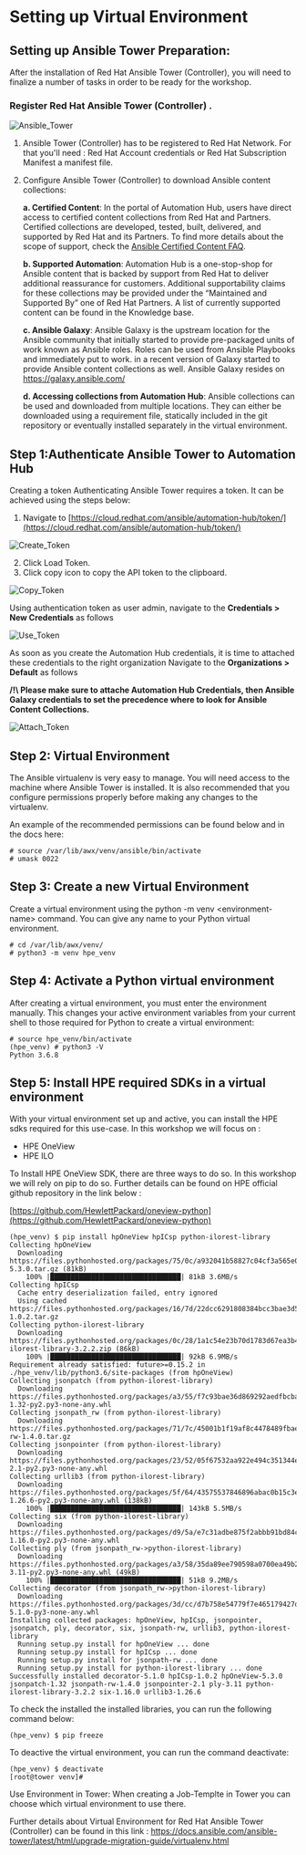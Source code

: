 # Setting up Virtual Environment


## Setting up Ansible Tower Preparation:

After the installation of Red Hat Ansible Tower (Controller), you will need to finalize a number of tasks in order to be ready for the workshop.

### Register Red Hat Ansible Tower (Controller) .

![Ansible_Tower](/images/ansible-workshop-illustration-01.png)


1. Ansible Tower (Controller) has to be registered to Red Hat Network. For that you'll need : Red Hat Account credentials or Red Hat Subscription Manifest a manifest file.
2. Configure Ansible Tower (Controller) to download Ansible content collections:


   **a. Certified Content**: In the portal of Automation Hub, users have direct access to certified content collections from Red Hat and Partners. Certified collections are developed, tested, built, delivered, and supported by Red Hat and its Partners. To find more details about the scope of support, check the [Ansible Certified Content FAQ](https://access.redhat.com/articles/4916901).

   **b. Supported Automation**: Automation Hub is a one-stop-shop for Ansible content that is backed by support from Red Hat to deliver additional reassurance for customers. Additional supportability claims for these collections may be provided under the “Maintained and Supported By” one of Red Hat Partners. A list of currently supported content can be found in the Knowledge base.
   
   **c. Ansible Galaxy**: Ansible Galaxy is the upstream location for the Ansible community that initially started to provide pre-packaged units of work known as Ansible roles. Roles can be used from Ansible Playbooks and immediately put to work. in a recent version of Galaxy started to provide Ansible content collections as well.
Ansible Galaxy resides on https://galaxy.ansible.com/

   **d. Accessing collections from Automation Hub**: Ansible collections can be used and downloaded from multiple locations. They can either be downloaded using a requirement file, statically included in the git repository or eventually installed separately in the virtual environment.

## Step 1:Authenticate Ansible Tower to Automation Hub
Creating a token
Authenticating Ansible Tower requires a token. It can be achieved using the steps below:

 1) Navigate to [https://cloud.redhat.com/ansible/automation-hub/token/](https://cloud.redhat.com/ansible/automation-hub/token/)
 
![Create_Token](/images/create-token.png)
          
 2) Click Load Token.
 3) Click copy icon to copy the API token to the clipboard.


![Copy_Token](/images/copy-token.png)


Using authentication token as user admin, navigate to the **Credentials > New Credentials** as follows <br>

![Use_Token](/images/save-token.png)


As soon as you create the Automation Hub credentials, it is time to attached these credentials to the right organization
Navigate to the **Organizations > Default** as follows <br>

**/!\ Please make sure to attache Automation Hub Credentials, then Ansible Galaxy credentials to set the precedence where to look for Ansible Content Collections.**


![Attach_Token](/images/attach-token.png)

## Step 2: Virtual Environment

The Ansible virtualenv is very easy to manage. You will need access to the machine where Ansible Tower is installed. It is also recommended that you configure permissions properly before making any changes to the virtualenv.

An example of the recommended permissions can be found below and in the docs here:

```
# source /var/lib/awx/venv/ansible/bin/activate
# umask 0022
```
 ## Step 3: Create a new Virtual Environment

Create a virtual environment using the python -m venv &lt;environment-name> command. You can give any name to your Python virtual environment.

```
# cd /var/lib/awx/venv/
# python3 -m venv hpe_venv
```

## Step 4: Activate a Python virtual environment

After creating a virtual environment, you must enter the environment manually. This changes your active environment variables from your current shell to those required for Python to create a virtual environment:

```
# source hpe_venv/bin/activate
(hpe_venv) # python3 -V
Python 3.6.8
```


## Step 5: Install HPE required SDKs in a virtual environment

With your virtual environment set up and active, you can install the HPE sdks required for this use-case. In this workshop we will focus on :
  - HPE OneView
  - HPE ILO

To Install HPE OneView SDK, there are three ways to do so. In this workshop we will rely on pip to do so. Further details can be found on HPE official github repository in the link below :

[https://github.com/HewlettPackard/oneview-python](https://github.com/HewlettPackard/oneview-python)


```
(hpe_venv) $ pip install hpOneView hpICsp python-ilorest-library
Collecting hpOneView
  Downloading https://files.pythonhosted.org/packages/75/0c/a932041b58827c04cf3a565e0ace692e75f731d368e532ec4d484c870030/hpOneView-5.3.0.tar.gz (81kB)
    100% |████████████████████████████████| 81kB 3.6MB/s 
Collecting hpICsp
  Cache entry deserialization failed, entry ignored
  Using cached https://files.pythonhosted.org/packages/16/7d/22dcc6291808384bcc3bae3d50100662c607456695841aa48dedd3d8e445/hpICsp-1.0.2.tar.gz
Collecting python-ilorest-library
  Downloading https://files.pythonhosted.org/packages/0c/28/1a1c54e23b70d1783d67ea3b4616ef87367a5af203c1bb849f5bb53018ff/python-ilorest-library-3.2.2.zip (86kB)
    100% |████████████████████████████████| 92kB 6.9MB/s 
Requirement already satisfied: future>=0.15.2 in ./hpe_venv/lib/python3.6/site-packages (from hpOneView)
Collecting jsonpatch (from python-ilorest-library)
  Downloading https://files.pythonhosted.org/packages/a3/55/f7c93bae36d869292aedfbcbae8b091386194874f16390d680136edd2b28/jsonpatch-1.32-py2.py3-none-any.whl
Collecting jsonpath_rw (from python-ilorest-library)
  Downloading https://files.pythonhosted.org/packages/71/7c/45001b1f19af8c4478489fbae4fc657b21c4c669d7a5a036a86882581d85/jsonpath-rw-1.4.0.tar.gz
Collecting jsonpointer (from python-ilorest-library)
  Downloading https://files.pythonhosted.org/packages/23/52/05f67532aa922e494c351344e0d9624a01f74f5dd8402fe0d1b563a6e6fc/jsonpointer-2.1-py2.py3-none-any.whl
Collecting urllib3 (from python-ilorest-library)
  Downloading https://files.pythonhosted.org/packages/5f/64/43575537846896abac0b15c3e5ac678d787a4021e906703f1766bfb8ea11/urllib3-1.26.6-py2.py3-none-any.whl (138kB)
    100% |████████████████████████████████| 143kB 5.5MB/s 
Collecting six (from python-ilorest-library)
  Downloading https://files.pythonhosted.org/packages/d9/5a/e7c31adbe875f2abbb91bd84cf2dc52d792b5a01506781dbcf25c91daf11/six-1.16.0-py2.py3-none-any.whl
Collecting ply (from jsonpath_rw->python-ilorest-library)
  Downloading https://files.pythonhosted.org/packages/a3/58/35da89ee790598a0700ea49b2a66594140f44dec458c07e8e3d4979137fc/ply-3.11-py2.py3-none-any.whl (49kB)
    100% |████████████████████████████████| 51kB 9.2MB/s 
Collecting decorator (from jsonpath_rw->python-ilorest-library)
  Downloading https://files.pythonhosted.org/packages/3d/cc/d7b758e54779f7e465179427de7e78c601d3330d6c411ea7ba9ae2f38102/decorator-5.1.0-py3-none-any.whl
Installing collected packages: hpOneView, hpICsp, jsonpointer, jsonpatch, ply, decorator, six, jsonpath-rw, urllib3, python-ilorest-library
  Running setup.py install for hpOneView ... done
  Running setup.py install for hpICsp ... done
  Running setup.py install for jsonpath-rw ... done
  Running setup.py install for python-ilorest-library ... done
Successfully installed decorator-5.1.0 hpICsp-1.0.2 hpOneView-5.3.0 jsonpatch-1.32 jsonpath-rw-1.4.0 jsonpointer-2.1 ply-3.11 python-ilorest-library-3.2.2 six-1.16.0 urllib3-1.26.6

```

To check the installed the installed libraries, you can run the following command below:

```
(hpe_venv) $ pip freeze 

```

To deactive the virtual environment, you can run the command deactivate:

```
(hpe_venv) $ deactivate 
[root@tower venv]# 

```

Use Environment in Tower:
When creating a Job-Templte in Tower you can choose which virtual environment to use there.

Further details about Virtual Environment for Red Hat Ansible Tower (Controller) can be found in this link :
https://docs.ansible.com/ansible-tower/latest/html/upgrade-migration-guide/virtualenv.html
